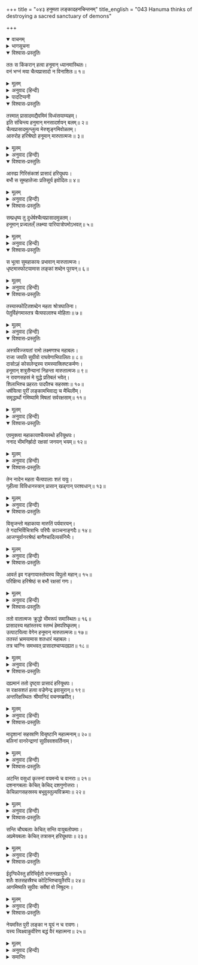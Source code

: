 +++
title = "०४३ हनुमता लङ्कादहनचिन्तनम्"
title_english = "043 Hanuma thinks of destroying a sacred sanctuary of demons"

+++
<details open><summary>वाचनम्</summary>

<div class="audioEmbed"  caption="श्रीराम-हरिसीताराममूर्ति-घनपाठिभ्यां वचनम्" src="https://archive.org/download/Ramayana-recitation-Sriram-harisItArAmamUrti-Ghanapaati-v2/Kanda_5/Kanda_5_SK-043-Hanuma_thinks_of_destroying_a_sacred_sanctuary_of_demons.mp3"></div>
</details>



<details><summary>भागसूचना</summary>

43. हनुमान् जी के द्वारा चैत्यप्रासादका विध्वंस तथा उसके रक्षकोंका वध
</details>

<details open><summary>विश्वास-प्रस्तुतिः</summary>

ततः स किंकरान् हत्वा हनूमान् ध्यानमास्थितः।  
वनं भग्नं मया चैत्यप्रासादो न विनाशितः॥ १॥
</details>

<details><summary>मूलम्</summary>

ततः स किंकरान् हत्वा हनूमान् ध्यानमास्थितः।  
वनं भग्नं मया चैत्यप्रासादो न विनाशितः॥ १॥
</details>

<details><summary>अनुवाद (हिन्दी)</summary>

इधर किंकरोंका वध करके हनुमान् जी  यह सोचने लगे कि ‘मैंने वनको तो उजाड़ दिया, परंतु इस चैत्य* प्रासादको नष्ट नहीं किया है॥ १॥
</details>

<details><summary>पादटिप्पनी</summary>

* लङ्कामें राक्षसोंके कुलदेवताका जो स्थान था, उसीका नाम ‘चैत्यप्रासाद’ रखा गया था।
</details>

<details open><summary>विश्वास-प्रस्तुतिः</summary>

तस्मात् प्रासादमद्यैवमिमं विध्वंसयाम्यहम्।  
इति संचिन्त्य हनुमान् मनसादर्शयन् बलम्॥ २॥  
चैत्यप्रासादमुत्प्लुत्य मेरुशृङ्गमिवोन्नतम्।  
आरुरोह हरिश्रेष्ठो हनूमान् मारुतात्मजः॥ ३॥
</details>

<details><summary>मूलम्</summary>

तस्मात् प्रासादमद्यैवमिमं विध्वंसयाम्यहम्।  
इति संचिन्त्य हनुमान् मनसादर्शयन् बलम्॥ २॥  
चैत्यप्रासादमुत्प्लुत्य मेरुशृङ्गमिवोन्नतम्।  
आरुरोह हरिश्रेष्ठो हनूमान् मारुतात्मजः॥ ३॥
</details>

<details><summary>अनुवाद (हिन्दी)</summary>

‘अतः आज इस चैत्यप्रासादका भी विध्वंस किये देता हूँ। मन-ही-मन ऐसा विचारकर पवनपुत्र वानरश्रेष्ठ हनुमान् जी अपने बलका प्रदर्शन करते हुए मेरुपर्वतके शिखरकी भाँति ऊँचे उस चैत्यप्रासादपर उछलकर चढ़ गये’॥ २-३॥
</details>

<details open><summary>विश्वास-प्रस्तुतिः</summary>

आरुह्य गिरिसंकाशं प्रासादं हरियूथपः।  
बभौ स सुमहातेजाः प्रतिसूर्य इवोदितः॥ ४॥
</details>

<details><summary>मूलम्</summary>

आरुह्य गिरिसंकाशं प्रासादं हरियूथपः।  
बभौ स सुमहातेजाः प्रतिसूर्य इवोदितः॥ ४॥
</details>

<details><summary>अनुवाद (हिन्दी)</summary>

उस पर्वताकार प्रासादपर चढ़कर महातेजस्वी वानर-यूथपति हनुमान् तुरंतके उगे हुए दूसरे सूर्यकी भाँति शोभा पाने लगे॥ ४॥
</details>

<details open><summary>विश्वास-प्रस्तुतिः</summary>

सम्प्रधृष्य तु दुर्धर्षश्चैत्यप्रासादमुन्नतम्।  
हनूमान् प्रज्वलल्ँ लक्ष्म्या पारियात्रोपमोऽभवत्॥ ५॥
</details>

<details><summary>मूलम्</summary>

सम्प्रधृष्य तु दुर्धर्षश्चैत्यप्रासादमुन्नतम्।  
हनूमान् प्रज्वलल्ँ लक्ष्म्या पारियात्रोपमोऽभवत्॥ ५॥
</details>

<details><summary>अनुवाद (हिन्दी)</summary>

उस ऊँचे प्रासादपर आक्रमण करके दुर्धर्ष वीर हनुमान् जी अपनी सहज शोभासे उद्भासित होते हुए पारियात्र पर्वतके समान प्रतीत होने लगे॥ ५॥
</details>

<details open><summary>विश्वास-प्रस्तुतिः</summary>

स भूत्वा सुमहाकायः प्रभावान् मारुतात्मजः।  
धृष्टमास्फोटयामास लङ्कां शब्देन पूरयन्॥ ६॥
</details>

<details><summary>मूलम्</summary>

स भूत्वा सुमहाकायः प्रभावान् मारुतात्मजः।  
धृष्टमास्फोटयामास लङ्कां शब्देन पूरयन्॥ ६॥
</details>

<details><summary>अनुवाद (हिन्दी)</summary>

वे तेजस्वी पवनकुमार विशाल शरीर धारण करके लङ्काको प्रतिध्वनित करते हुए धृष्टतापूर्वक उस प्रासादको तोड़ने-फोड़ने लगे॥ ६॥
</details>

<details open><summary>विश्वास-प्रस्तुतिः</summary>

तस्यास्फोटितशब्देन महता श्रोत्रघातिना।  
पेतुर्विहंगमास्तत्र चैत्यपालाश्च मोहिताः॥ ७॥
</details>

<details><summary>मूलम्</summary>

तस्यास्फोटितशब्देन महता श्रोत्रघातिना।  
पेतुर्विहंगमास्तत्र चैत्यपालाश्च मोहिताः॥ ७॥
</details>

<details><summary>अनुवाद (हिन्दी)</summary>

जोर-जोरसे होनेवाला वह तोड़-फोड़का शब्द कानोंसे टकराकर उन्हें बहरा किये देता था। इससे मूर्च्छित हो वहाँके पक्षी और प्रासादरक्षक भी पृथ्वीपर गिर पड़े॥ ७॥
</details>

<details open><summary>विश्वास-प्रस्तुतिः</summary>

अस्त्रविज्जयतां रामो लक्ष्मणश्च महाबलः।  
राजा जयति सुग्रीवो राघवेणाभिपालितः॥ ८॥  
दासोऽहं कोसलेन्द्रस्य रामस्याक्लिष्टकर्मणः।  
हनूमान् शत्रुसैन्यानां निहन्ता मारुतात्मजः॥ ९॥  
न रावणसहस्रं मे युद्धे प्रतिबलं भवेत्।  
शिलाभिश्च प्रहरतः पादपैश्च सहस्रशः॥ १०॥  
धर्षयित्वा पुरीं लङ्कामभिवाद्य च मैथिलीम्।  
समृद्धार्थो गमिष्यामि मिषतां सर्वरक्षसाम्॥ ११॥
</details>

<details><summary>मूलम्</summary>

अस्त्रविज्जयतां रामो लक्ष्मणश्च महाबलः।  
राजा जयति सुग्रीवो राघवेणाभिपालितः॥ ८॥  
दासोऽहं कोसलेन्द्रस्य रामस्याक्लिष्टकर्मणः।  
हनूमान् शत्रुसैन्यानां निहन्ता मारुतात्मजः॥ ९॥  
न रावणसहस्रं मे युद्धे प्रतिबलं भवेत्।  
शिलाभिश्च प्रहरतः पादपैश्च सहस्रशः॥ १०॥  
धर्षयित्वा पुरीं लङ्कामभिवाद्य च मैथिलीम्।  
समृद्धार्थो गमिष्यामि मिषतां सर्वरक्षसाम्॥ ११॥
</details>

<details><summary>अनुवाद (हिन्दी)</summary>

उस समय हनुमान् जी ने पुनः यह घोषणा की— ‘अस्त्रवेत्ता भगवान् श्रीराम तथा महाबली लक्ष्मणकी जय हो। श्रीरघुनाथजीके द्वारा सुरक्षित राजा सुग्रीवकी भी जय हो। मैं अनायास ही महान् पराक्रम करनेवाले कोसलनरेश श्रीरामचन्द्रजीका दास हूँ। मेरा नाम हनुमान् है। मैं वायुका पुत्र तथा शत्रुसेनाका संहार करनेवाला हूँ। जब मैं हजारों वृक्षों और पत्थरोंसे प्रहार करने लगूँगा, उस समय सहस्रों रावण मिलकर भी युद्धमें मेरे बलकी समानता अथवा मेरा सामना नहीं कर सकते। मैं लङ्कापुरीको तहस-नहस कर डालूँगा और मिथिलेशकुमारी सीताको प्रणाम करनेके अनन्तर सब राक्षसोंके देखते-देखते अपना कार्य सिद्ध करके जाऊँगा’॥ ८—११॥
</details>

<details open><summary>विश्वास-प्रस्तुतिः</summary>

एवमुक्त्वा महाकायश्चैत्यस्थो हरियूथपः।  
ननाद भीमनिर्ह्रादो रक्षसां जनयन् भयम्॥ १२॥
</details>

<details><summary>मूलम्</summary>

एवमुक्त्वा महाकायश्चैत्यस्थो हरियूथपः।  
ननाद भीमनिर्ह्रादो रक्षसां जनयन् भयम्॥ १२॥
</details>

<details><summary>अनुवाद (हिन्दी)</summary>

ऐसा कहकर चैत्यप्रासादपर खड़े हुए विशालकाय वानरयूथपति हनुमान् राक्षसोंके मनमें भय उत्पन्न करते हुए भयानक आवाजमें गर्जना करने लगे॥ १२॥
</details>

<details open><summary>विश्वास-प्रस्तुतिः</summary>

तेन नादेन महता चैत्यपालाः शतं ययुः।  
गृहीत्वा विविधानस्त्रान् प्रासान् खड्गान् परश्वधान्॥ १३॥
</details>

<details><summary>मूलम्</summary>

तेन नादेन महता चैत्यपालाः शतं ययुः।  
गृहीत्वा विविधानस्त्रान् प्रासान् खड्गान् परश्वधान्॥ १३॥
</details>

<details><summary>अनुवाद (हिन्दी)</summary>

उस भीषण गर्जनासे प्रभावित हो सैकड़ों प्रासादरक्षक नाना प्रकारके प्रास, खड्ग और फरसे लिये वहाँ आये॥ १३॥
</details>

<details open><summary>विश्वास-प्रस्तुतिः</summary>

विसृजन्तो महाकाया मारुतिं पर्यवारयन्।  
ते गदाभिर्विचित्राभिः परिघैः काञ्चनाङ्गदैः॥ १४॥  
आजग्मुर्वानरश्रेष्ठं बाणैश्चादित्यसंनिभैः।
</details>

<details><summary>मूलम्</summary>

विसृजन्तो महाकाया मारुतिं पर्यवारयन्।  
ते गदाभिर्विचित्राभिः परिघैः काञ्चनाङ्गदैः॥ १४॥  
आजग्मुर्वानरश्रेष्ठं बाणैश्चादित्यसंनिभैः।
</details>

<details><summary>अनुवाद (हिन्दी)</summary>

उन विशालकाय राक्षसोंने उन सब अस्त्रोंका प्रहार करते हुए वहाँ पवनकुमार हनुमान् जी को घेर लिया। विचित्र गदाओं, सोनेके पत्र जड़े हुए परिघों और सूर्यतुल्य तेजस्वी बाणोंसे सुसज्जित हो वे सब-के-सब उन वानरश्रेष्ठ हनुमान् पर चढ़ आये॥ १४ १/२॥
</details>

<details open><summary>विश्वास-प्रस्तुतिः</summary>

आवर्त इव गङ्गायास्तोयस्य विपुलो महान्॥ १५॥  
परिक्षिप्य हरिश्रेष्ठं स बभौ रक्षसां गणः।
</details>

<details><summary>मूलम्</summary>

आवर्त इव गङ्गायास्तोयस्य विपुलो महान्॥ १५॥  
परिक्षिप्य हरिश्रेष्ठं स बभौ रक्षसां गणः।
</details>

<details><summary>अनुवाद (हिन्दी)</summary>

वानरश्रेष्ठ हनुमान् को चारों ओरसे घेरकर खड़ा हुआ राक्षसोंका वह महान् समुदाय गङ्गाजीके जलमें उठे हुए बड़े भारी भँवरके समान जान पड़ता था॥ १५ १/२॥
</details>

<details open><summary>विश्वास-प्रस्तुतिः</summary>

ततो वातात्मजः क्रुद्धो भीमरूपं समास्थितः॥ १६॥  
प्रासादस्य महांस्तस्य स्तम्भं हेमपरिष्कृतम्।  
उत्पाटयित्वा वेगेन हनूमान् मारुतात्मजः॥ १७॥  
ततस्तं भ्रामयामास शतधारं महाबलः।  
तत्र चाग्निः समभवत् प्रासादश्चाप्यदह्यत॥ १८॥
</details>

<details><summary>मूलम्</summary>

ततो वातात्मजः क्रुद्धो भीमरूपं समास्थितः॥ १६॥  
प्रासादस्य महांस्तस्य स्तम्भं हेमपरिष्कृतम्।  
उत्पाटयित्वा वेगेन हनूमान् मारुतात्मजः॥ १७॥  
ततस्तं भ्रामयामास शतधारं महाबलः।  
तत्र चाग्निः समभवत् प्रासादश्चाप्यदह्यत॥ १८॥
</details>

<details><summary>अनुवाद (हिन्दी)</summary>

तब राक्षसोंको इस प्रकार आक्रमण करते देख पवनकुमार हनुमान् ने कुपित हो बड़ा भयंकर रूप धारण किया। उन महावीरने उस प्रासादके एक सुवर्णभूषित खंभेको, जिसमें सौ धारें थीं, बड़े वेगसे उखाड़ लिया। उखाड़कर उन महाबली वीरने उसे घुमाना आरम्भ किया। घुमानेपर उससे आग प्रकट हो गयी, जिससे वह प्रासाद जलने लगा॥ १६—१८॥
</details>

<details open><summary>विश्वास-प्रस्तुतिः</summary>

दह्यमानं ततो दृष्ट्वा प्रासादं हरियूथपः।  
स राक्षसशतं हत्वा वज्रेणेन्द्र इवासुरान्॥ १९॥  
अन्तरिक्षस्थितः श्रीमानिदं वचनमब्रवीत्।
</details>

<details><summary>मूलम्</summary>

दह्यमानं ततो दृष्ट्वा प्रासादं हरियूथपः।  
स राक्षसशतं हत्वा वज्रेणेन्द्र इवासुरान्॥ १९॥  
अन्तरिक्षस्थितः श्रीमानिदं वचनमब्रवीत्।
</details>

<details><summary>अनुवाद (हिन्दी)</summary>

प्रासादको जलते देख वानरयूथपति हनुमान् ने वज्रसे असुरोंका संहार करनेवाले इन्द्रकी भाँति उन सैकड़ों राक्षसोंको उस खंभेसे ही मार डाला और आकाशमें खड़े होकर उन तेजस्वी वीरने इस प्रकार कहा—॥ १९ १/२॥
</details>

<details open><summary>विश्वास-प्रस्तुतिः</summary>

मादृशानां सहस्राणि विसृष्टानि महात्मनाम्॥ २०॥  
बलिनां वानरेन्द्राणां सुग्रीववशवर्तिनाम्।
</details>

<details><summary>मूलम्</summary>

मादृशानां सहस्राणि विसृष्टानि महात्मनाम्॥ २०॥  
बलिनां वानरेन्द्राणां सुग्रीववशवर्तिनाम्।
</details>

<details><summary>अनुवाद (हिन्दी)</summary>

‘राक्षसो! सुग्रीवके वशमें रहनेवाले मेरे-जैसे सहस्रों विशालकाय बलवान् वानरश्रेष्ठ सब ओर भेजे गये हैं॥ २० १/२॥
</details>

<details open><summary>विश्वास-प्रस्तुतिः</summary>

अटन्ति वसुधां कृत्स्नां वयमन्ये च वानराः॥ २१॥  
दशनागबलाः केचित् केचिद् दशगुणोत्तराः।  
केचिन्नागसहस्रस्य बभूवुस्तुल्यविक्रमाः॥ २२॥
</details>

<details><summary>मूलम्</summary>

अटन्ति वसुधां कृत्स्नां वयमन्ये च वानराः॥ २१॥  
दशनागबलाः केचित् केचिद् दशगुणोत्तराः।  
केचिन्नागसहस्रस्य बभूवुस्तुल्यविक्रमाः॥ २२॥
</details>

<details><summary>अनुवाद (हिन्दी)</summary>

‘हम तथा दूसरे सभी वानर समूची पृथ्वीपर घूम रहे हैं। किन्हींमें दस हाथियोंका बल है तो किन्हींमें सौ हाथियोंका। कितने ही वानर एक सहस्र हाथियोंके समान बल-विक्रमसे सम्पन्न हैं॥ २१-२२॥
</details>

<details open><summary>विश्वास-प्रस्तुतिः</summary>

सन्ति चौघबलाः केचित् सन्ति वायुबलोपमाः।  
अप्रमेयबलाः केचित् तत्रासन् हरियूथपाः॥ २३॥
</details>

<details><summary>मूलम्</summary>

सन्ति चौघबलाः केचित् सन्ति वायुबलोपमाः।  
अप्रमेयबलाः केचित् तत्रासन् हरियूथपाः॥ २३॥
</details>

<details><summary>अनुवाद (हिन्दी)</summary>

‘किन्हींका बल जलके महान् प्रवाहकी भाँति असह्य है। कितने ही वायुके समान बलवान् हैं और कितने ही वानर-यूथपति अपने भीतर असीम बल धारण करते हैं॥ २३॥
</details>

<details open><summary>विश्वास-प्रस्तुतिः</summary>

ईदृग्विधैस्तु हरिभिर्वृतो दन्तनखायुधैः।  
शतैः शतसहस्रैश्च कोटिभिश्चायुतैरपि॥ २४॥  
आगमिष्यति सुग्रीवः सर्वेषां वो निषूदनः।
</details>

<details><summary>मूलम्</summary>

ईदृग्विधैस्तु हरिभिर्वृतो दन्तनखायुधैः।  
शतैः शतसहस्रैश्च कोटिभिश्चायुतैरपि॥ २४॥  
आगमिष्यति सुग्रीवः सर्वेषां वो निषूदनः।
</details>

<details><summary>अनुवाद (हिन्दी)</summary>

‘दाँत और नख ही जिनके आयुध हैं ऐसे अनन्त बलशाली सैकड़ों, हजारों, लाखों और करोड़ों वानरोंसे घिरे हुए वानरराज सुग्रीव यहाँ पधारेंगे, जो तुम सब निशाचरोंका संहार करनेमें समर्थ हैं॥ २४ १/२॥
</details>

<details open><summary>विश्वास-प्रस्तुतिः</summary>

नेयमस्ति पुरी लङ्का न यूयं न च रावणः।  
यस्य त्विक्ष्वाकुवीरेण बद्धं वैरं महात्मना॥ २५॥
</details>

<details><summary>मूलम्</summary>

नेयमस्ति पुरी लङ्का न यूयं न च रावणः।  
यस्य त्विक्ष्वाकुवीरेण बद्धं वैरं महात्मना॥ २५॥
</details>

<details><summary>अनुवाद (हिन्दी)</summary>

‘अब न तो यह लङ्कापुरी रहेगी, न तुमलोग रहोगे और न वह रावण ही रह सकेगा, जिसने इक्ष्वाकुवंशी वीर महात्मा श्रीरामके साथ वैर बाँध रखा है’॥ २५॥
</details>

<details><summary>समाप्तिः</summary>

इत्यार्षे श्रीमद्रामायणे वाल्मीकीये आदिकाव्ये सुन्दरकाण्डे त्रिचत्वारिंशः सर्गः॥ ४३॥  
इस प्रकार श्रीवाल्मीकिनिर्मित आर्षरामायण आदिकाव्यके सुन्दरकाण्डमें तैंतालीसवाँ सर्ग पूरा हुआ॥ ४३॥
</details>
